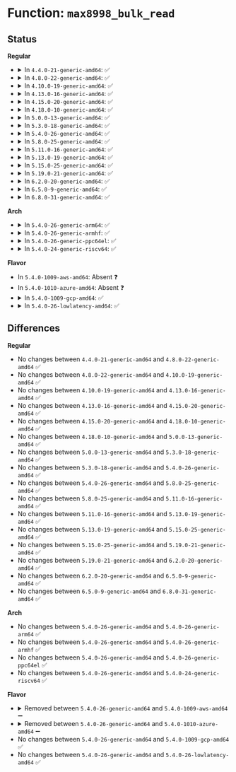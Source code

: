 # Function: <code>max8998_bulk_read</code>

## Status
<b>Regular</b>
<ul>
<li>
<details>
<summary>In <code>4.4.0-21-generic-amd64</code>: ✅</summary>

```c
int max8998_bulk_read(struct i2c_client * i2c, u8 reg, int count, u8 * buf)
```

```json
{
  "name": "max8998_bulk_read",
  "collision_type": "Unique Global",
  "inline_type": "No",
  "funcs": [
    {
      "addr": 18446744071584682992,
      "name": "max8998_bulk_read",
      "external": true,
      "loc": "drivers/mfd/max8998.c:75",
      "file": "drivers/mfd/max8998.c",
      "inline": "seen, unknown",
      "caller_inline": [],
      "caller_func": [
        "drivers/mfd/max8998-irq.c:max8998_irq_thread"
      ]
    }
  ],
  "symbols": [
    {
      "addr": 18446744071584682992,
      "name": "max8998_bulk_read",
      "section": ".text",
      "bind": "STB_GLOBAL",
      "size": 97
    }
  ]
}
```
</details>
</li>
<li>
<details>
<summary>In <code>4.8.0-22-generic-amd64</code>: ✅</summary>

```c
int max8998_bulk_read(struct i2c_client * i2c, u8 reg, int count, u8 * buf)
```

```json
{
  "name": "max8998_bulk_read",
  "collision_type": "Unique Global",
  "inline_type": "No",
  "funcs": [
    {
      "addr": 18446744071585030624,
      "name": "max8998_bulk_read",
      "external": true,
      "loc": "drivers/mfd/max8998.c:73",
      "file": "drivers/mfd/max8998.c",
      "inline": "seen, unknown",
      "caller_inline": [],
      "caller_func": [
        "drivers/mfd/max8998-irq.c:max8998_irq_thread"
      ]
    }
  ],
  "symbols": [
    {
      "addr": 18446744071585030624,
      "name": "max8998_bulk_read",
      "section": ".text",
      "bind": "STB_GLOBAL",
      "size": 97
    }
  ]
}
```
</details>
</li>
<li>
<details>
<summary>In <code>4.10.0-19-generic-amd64</code>: ✅</summary>

```c
int max8998_bulk_read(struct i2c_client * i2c, u8 reg, int count, u8 * buf)
```

```json
{
  "name": "max8998_bulk_read",
  "collision_type": "Unique Global",
  "inline_type": "No",
  "funcs": [
    {
      "addr": 18446744071585214608,
      "name": "max8998_bulk_read",
      "external": true,
      "loc": "drivers/mfd/max8998.c:73",
      "file": "drivers/mfd/max8998.c",
      "inline": "seen, unknown",
      "caller_inline": [],
      "caller_func": [
        "drivers/mfd/max8998-irq.c:max8998_irq_thread"
      ]
    }
  ],
  "symbols": [
    {
      "addr": 18446744071585214608,
      "name": "max8998_bulk_read",
      "section": ".text",
      "bind": "STB_GLOBAL",
      "size": 97
    }
  ]
}
```
</details>
</li>
<li>
<details>
<summary>In <code>4.13.0-16-generic-amd64</code>: ✅</summary>

```c
int max8998_bulk_read(struct i2c_client * i2c, u8 reg, int count, u8 * buf)
```

```json
{
  "name": "max8998_bulk_read",
  "collision_type": "Unique Global",
  "inline_type": "No",
  "funcs": [
    {
      "addr": 18446744071585296640,
      "name": "max8998_bulk_read",
      "external": true,
      "loc": "drivers/mfd/max8998.c:73",
      "file": "drivers/mfd/max8998.c",
      "inline": "seen, unknown",
      "caller_inline": [],
      "caller_func": [
        "drivers/mfd/max8998-irq.c:max8998_irq_thread"
      ]
    }
  ],
  "symbols": [
    {
      "addr": 18446744071585296640,
      "name": "max8998_bulk_read",
      "section": ".text",
      "bind": "STB_GLOBAL",
      "size": 97
    }
  ]
}
```
</details>
</li>
<li>
<details>
<summary>In <code>4.15.0-20-generic-amd64</code>: ✅</summary>

```c
int max8998_bulk_read(struct i2c_client * i2c, u8 reg, int count, u8 * buf)
```

```json
{
  "name": "max8998_bulk_read",
  "collision_type": "Unique Global",
  "inline_type": "No",
  "funcs": [
    {
      "addr": 18446744071585724880,
      "name": "max8998_bulk_read",
      "external": true,
      "loc": "drivers/mfd/max8998.c:73",
      "file": "drivers/mfd/max8998.c",
      "inline": "seen, unknown",
      "caller_inline": [],
      "caller_func": [
        "drivers/mfd/max8998-irq.c:max8998_irq_thread"
      ]
    }
  ],
  "symbols": [
    {
      "addr": 18446744071585724880,
      "name": "max8998_bulk_read",
      "section": ".text",
      "bind": "STB_GLOBAL",
      "size": 97
    }
  ]
}
```
</details>
</li>
<li>
<details>
<summary>In <code>4.18.0-10-generic-amd64</code>: ✅</summary>

```c
int max8998_bulk_read(struct i2c_client * i2c, u8 reg, int count, u8 * buf)
```

```json
{
  "name": "max8998_bulk_read",
  "collision_type": "Unique Global",
  "inline_type": "No",
  "funcs": [
    {
      "addr": 18446744071585970912,
      "name": "max8998_bulk_read",
      "external": true,
      "loc": "drivers/mfd/max8998.c:73",
      "file": "drivers/mfd/max8998.c",
      "inline": "seen, unknown",
      "caller_inline": [],
      "caller_func": [
        "drivers/mfd/max8998-irq.c:max8998_irq_thread"
      ]
    }
  ],
  "symbols": [
    {
      "addr": 18446744071585970912,
      "name": "max8998_bulk_read",
      "section": ".text",
      "bind": "STB_GLOBAL",
      "size": 97
    }
  ]
}
```
</details>
</li>
<li>
<details>
<summary>In <code>5.0.0-13-generic-amd64</code>: ✅</summary>

```c
int max8998_bulk_read(struct i2c_client * i2c, u8 reg, int count, u8 * buf)
```

```json
{
  "name": "max8998_bulk_read",
  "collision_type": "Unique Global",
  "inline_type": "No",
  "funcs": [
    {
      "addr": 18446744071586107536,
      "name": "max8998_bulk_read",
      "external": true,
      "loc": "drivers/mfd/max8998.c:59",
      "file": "drivers/mfd/max8998.c",
      "inline": "seen, unknown",
      "caller_inline": [],
      "caller_func": [
        "drivers/mfd/max8998-irq.c:max8998_irq_thread"
      ]
    }
  ],
  "symbols": [
    {
      "addr": 18446744071586107536,
      "name": "max8998_bulk_read",
      "section": ".text",
      "bind": "STB_GLOBAL",
      "size": 97
    }
  ]
}
```
</details>
</li>
<li>
<details>
<summary>In <code>5.3.0-18-generic-amd64</code>: ✅</summary>

```c
int max8998_bulk_read(struct i2c_client * i2c, u8 reg, int count, u8 * buf)
```

```json
{
  "name": "max8998_bulk_read",
  "collision_type": "Unique Global",
  "inline_type": "No",
  "funcs": [
    {
      "addr": 18446744071586342928,
      "name": "max8998_bulk_read",
      "external": true,
      "loc": "drivers/mfd/max8998.c:59",
      "file": "drivers/mfd/max8998.c",
      "inline": "seen, unknown",
      "caller_inline": [],
      "caller_func": [
        "drivers/mfd/max8998-irq.c:max8998_irq_thread"
      ]
    }
  ],
  "symbols": [
    {
      "addr": 18446744071586342928,
      "name": "max8998_bulk_read",
      "section": ".text",
      "bind": "STB_GLOBAL",
      "size": 97
    }
  ]
}
```
</details>
</li>
<li>
<details>
<summary>In <code>5.4.0-26-generic-amd64</code>: ✅</summary>

```c
int max8998_bulk_read(struct i2c_client * i2c, u8 reg, int count, u8 * buf)
```

```json
{
  "name": "max8998_bulk_read",
  "collision_type": "Unique Global",
  "inline_type": "No",
  "funcs": [
    {
      "addr": 18446744071586491088,
      "name": "max8998_bulk_read",
      "external": true,
      "loc": "drivers/mfd/max8998.c:59",
      "file": "drivers/mfd/max8998.c",
      "inline": "seen, unknown",
      "caller_inline": [],
      "caller_func": [
        "drivers/mfd/max8998-irq.c:max8998_irq_thread"
      ]
    }
  ],
  "symbols": [
    {
      "addr": 18446744071586491088,
      "name": "max8998_bulk_read",
      "section": ".text",
      "bind": "STB_GLOBAL",
      "size": 97
    }
  ]
}
```
</details>
</li>
<li>
<details>
<summary>In <code>5.8.0-25-generic-amd64</code>: ✅</summary>

```c
int max8998_bulk_read(struct i2c_client * i2c, u8 reg, int count, u8 * buf)
```

```json
{
  "name": "max8998_bulk_read",
  "collision_type": "Unique Global",
  "inline_type": "No",
  "funcs": [
    {
      "addr": 18446744071587269248,
      "name": "max8998_bulk_read",
      "external": true,
      "loc": "drivers/mfd/max8998.c:59",
      "file": "drivers/mfd/max8998.c",
      "inline": "seen, unknown",
      "caller_inline": [],
      "caller_func": [
        "drivers/mfd/max8998-irq.c:max8998_irq_thread"
      ]
    }
  ],
  "symbols": [
    {
      "addr": 18446744071587269248,
      "name": "max8998_bulk_read",
      "section": ".text",
      "bind": "STB_GLOBAL",
      "size": 97
    }
  ]
}
```
</details>
</li>
<li>
<details>
<summary>In <code>5.11.0-16-generic-amd64</code>: ✅</summary>

```c
int max8998_bulk_read(struct i2c_client * i2c, u8 reg, int count, u8 * buf)
```

```json
{
  "name": "max8998_bulk_read",
  "collision_type": "Unique Global",
  "inline_type": "No",
  "funcs": [
    {
      "addr": 18446744071587334480,
      "name": "max8998_bulk_read",
      "external": true,
      "loc": "drivers/mfd/max8998.c:59",
      "file": "drivers/mfd/max8998.c",
      "inline": "seen, unknown",
      "caller_inline": [],
      "caller_func": [
        "drivers/mfd/max8998-irq.c:max8998_irq_thread"
      ]
    }
  ],
  "symbols": [
    {
      "addr": 18446744071587334480,
      "name": "max8998_bulk_read",
      "section": ".text",
      "bind": "STB_GLOBAL",
      "size": 97
    }
  ]
}
```
</details>
</li>
<li>
<details>
<summary>In <code>5.13.0-19-generic-amd64</code>: ✅</summary>

```c
int max8998_bulk_read(struct i2c_client * i2c, u8 reg, int count, u8 * buf)
```

```json
{
  "name": "max8998_bulk_read",
  "collision_type": "Unique Global",
  "inline_type": "No",
  "funcs": [
    {
      "addr": 18446744071587220880,
      "name": "max8998_bulk_read",
      "external": true,
      "loc": "drivers/mfd/max8998.c:59",
      "file": "drivers/mfd/max8998.c",
      "inline": "seen, unknown",
      "caller_inline": [],
      "caller_func": [
        "drivers/mfd/max8998-irq.c:max8998_irq_thread"
      ]
    }
  ],
  "symbols": [
    {
      "addr": 18446744071587220880,
      "name": "max8998_bulk_read",
      "section": ".text",
      "bind": "STB_GLOBAL",
      "size": 94
    }
  ]
}
```
</details>
</li>
<li>
<details>
<summary>In <code>5.15.0-25-generic-amd64</code>: ✅</summary>

```c
int max8998_bulk_read(struct i2c_client * i2c, u8 reg, int count, u8 * buf)
```

```json
{
  "name": "max8998_bulk_read",
  "collision_type": "Unique Global",
  "inline_type": "No",
  "funcs": [
    {
      "addr": 18446744071587784816,
      "name": "max8998_bulk_read",
      "external": true,
      "loc": "drivers/mfd/max8998.c:60",
      "file": "drivers/mfd/max8998.c",
      "inline": "seen, unknown",
      "caller_inline": [],
      "caller_func": [
        "drivers/mfd/max8998-irq.c:max8998_irq_thread"
      ]
    }
  ],
  "symbols": [
    {
      "addr": 18446744071587784816,
      "name": "max8998_bulk_read",
      "section": ".text",
      "bind": "STB_GLOBAL",
      "size": 94
    }
  ]
}
```
</details>
</li>
<li>
<details>
<summary>In <code>5.19.0-21-generic-amd64</code>: ✅</summary>

```c
int max8998_bulk_read(struct i2c_client * i2c, u8 reg, int count, u8 * buf)
```

```json
{
  "name": "max8998_bulk_read",
  "collision_type": "Unique Global",
  "inline_type": "No",
  "funcs": [
    {
      "addr": 18446744071589132048,
      "name": "max8998_bulk_read",
      "external": true,
      "loc": "drivers/mfd/max8998.c:60",
      "file": "drivers/mfd/max8998.c",
      "inline": "seen, unknown",
      "caller_inline": [],
      "caller_func": [
        "drivers/mfd/max8998-irq.c:max8998_irq_thread"
      ]
    }
  ],
  "symbols": [
    {
      "addr": 18446744071589132048,
      "name": "max8998_bulk_read",
      "section": ".text",
      "bind": "STB_GLOBAL",
      "size": 106
    }
  ]
}
```
</details>
</li>
<li>
<details>
<summary>In <code>6.2.0-20-generic-amd64</code>: ✅</summary>

```c
int max8998_bulk_read(struct i2c_client * i2c, u8 reg, int count, u8 * buf)
```

```json
{
  "name": "max8998_bulk_read",
  "collision_type": "Unique Global",
  "inline_type": "No",
  "funcs": [
    {
      "addr": 18446744071590675952,
      "name": "max8998_bulk_read",
      "external": true,
      "loc": "drivers/mfd/max8998.c:60",
      "file": "drivers/mfd/max8998.c",
      "inline": "seen, unknown",
      "caller_inline": [],
      "caller_func": [
        "drivers/mfd/max8998-irq.c:max8998_irq_thread"
      ]
    }
  ],
  "symbols": [
    {
      "addr": 18446744071590675952,
      "name": "max8998_bulk_read",
      "section": ".text",
      "bind": "STB_GLOBAL",
      "size": 106
    }
  ]
}
```
</details>
</li>
<li>
<details>
<summary>In <code>6.5.0-9-generic-amd64</code>: ✅</summary>

```c
int max8998_bulk_read(struct i2c_client * i2c, u8 reg, int count, u8 * buf)
```

```json
{
  "name": "max8998_bulk_read",
  "collision_type": "Unique Global",
  "inline_type": "No",
  "funcs": [
    {
      "addr": 18446744071591017040,
      "name": "max8998_bulk_read",
      "external": true,
      "loc": "drivers/mfd/max8998.c:60",
      "file": "drivers/mfd/max8998.c",
      "inline": "seen, unknown",
      "caller_inline": [],
      "caller_func": [
        "drivers/mfd/max8998-irq.c:max8998_irq_thread"
      ]
    }
  ],
  "symbols": [
    {
      "addr": 18446744071591017040,
      "name": "max8998_bulk_read",
      "section": ".text",
      "bind": "STB_GLOBAL",
      "size": 106
    }
  ]
}
```
</details>
</li>
<li>
<details>
<summary>In <code>6.8.0-31-generic-amd64</code>: ✅</summary>

```c
int max8998_bulk_read(struct i2c_client * i2c, u8 reg, int count, u8 * buf)
```

```json
{
  "name": "max8998_bulk_read",
  "collision_type": "Unique Global",
  "inline_type": "No",
  "funcs": [
    {
      "addr": 18446744071591361040,
      "name": "max8998_bulk_read",
      "external": true,
      "loc": "drivers/mfd/max8998.c:59",
      "file": "drivers/mfd/max8998.c",
      "inline": "seen, unknown",
      "caller_inline": [],
      "caller_func": [
        "drivers/mfd/max8998-irq.c:max8998_irq_thread"
      ]
    }
  ],
  "symbols": [
    {
      "addr": 18446744071591361040,
      "name": "max8998_bulk_read",
      "section": ".text",
      "bind": "STB_GLOBAL",
      "size": 106
    }
  ]
}
```
</details>
</li>
</ul>
<b>Arch</b>
<ul>
<li>
<details>
<summary>In <code>5.4.0-26-generic-arm64</code>: ✅</summary>

```c
int max8998_bulk_read(struct i2c_client * i2c, u8 reg, int count, u8 * buf)
```

```json
{
  "name": "max8998_bulk_read",
  "collision_type": "Unique Global",
  "inline_type": "No",
  "funcs": [
    {
      "addr": 18446603336499365968,
      "name": "max8998_bulk_read",
      "external": true,
      "loc": "drivers/mfd/max8998.c:59",
      "file": "drivers/mfd/max8998.c",
      "inline": "seen, unknown",
      "caller_inline": [],
      "caller_func": [
        "drivers/mfd/max8998-irq.c:max8998_irq_thread"
      ]
    }
  ],
  "symbols": [
    {
      "addr": 18446603336499365968,
      "name": "max8998_bulk_read",
      "section": ".text",
      "bind": "STB_GLOBAL",
      "size": 120
    }
  ]
}
```
</details>
</li>
<li>
<details>
<summary>In <code>5.4.0-26-generic-armhf</code>: ✅</summary>

```c
int max8998_bulk_read(struct i2c_client * i2c, u8 reg, int count, u8 * buf)
```

```json
{
  "name": "max8998_bulk_read",
  "collision_type": "Unique Global",
  "inline_type": "No",
  "funcs": [
    {
      "addr": 3231914356,
      "name": "max8998_bulk_read",
      "external": true,
      "loc": "drivers/mfd/max8998.c:59",
      "file": "drivers/mfd/max8998.c",
      "inline": "seen, unknown",
      "caller_inline": [],
      "caller_func": [
        "drivers/mfd/max8998-irq.c:max8998_irq_thread"
      ]
    }
  ],
  "symbols": [
    {
      "addr": 3231914356,
      "name": "max8998_bulk_read",
      "section": ".text",
      "bind": "STB_GLOBAL",
      "size": 92
    }
  ]
}
```
</details>
</li>
<li>
<details>
<summary>In <code>5.4.0-26-generic-ppc64el</code>: ✅</summary>

```c
int max8998_bulk_read(struct i2c_client * i2c, u8 reg, int count, u8 * buf)
```

```json
{
  "name": "max8998_bulk_read",
  "collision_type": "Unique Global",
  "inline_type": "No",
  "funcs": [
    {
      "addr": 13835058055292598944,
      "name": "max8998_bulk_read",
      "external": true,
      "loc": "drivers/mfd/max8998.c:59",
      "file": "drivers/mfd/max8998.c",
      "inline": "seen, unknown",
      "caller_inline": [],
      "caller_func": [
        "drivers/mfd/max8998-irq.c:max8998_irq_thread"
      ]
    }
  ],
  "symbols": [
    {
      "addr": 13835058055292598944,
      "name": "max8998_bulk_read",
      "section": ".text",
      "bind": "STB_GLOBAL",
      "size": 160
    }
  ]
}
```
</details>
</li>
<li>
<details>
<summary>In <code>5.4.0-24-generic-riscv64</code>: ✅</summary>

```c
int max8998_bulk_read(struct i2c_client * i2c, u8 reg, int count, u8 * buf)
```

```json
{
  "name": "max8998_bulk_read",
  "collision_type": "Unique Global",
  "inline_type": "No",
  "funcs": [
    {
      "addr": 18446743936276604876,
      "name": "max8998_bulk_read",
      "external": true,
      "loc": "drivers/mfd/max8998.c:59",
      "file": "drivers/mfd/max8998.c",
      "inline": "seen, unknown",
      "caller_inline": [],
      "caller_func": [
        "drivers/mfd/max8998-irq.c:max8998_irq_thread"
      ]
    }
  ],
  "symbols": [
    {
      "addr": 18446743936276604876,
      "name": "max8998_bulk_read",
      "section": ".text",
      "bind": "STB_GLOBAL",
      "size": 114
    }
  ]
}
```
</details>
</li>
</ul>
<b>Flavor</b>
<ul>
<li>
In <code>5.4.0-1009-aws-amd64</code>: Absent ❓
</li>
<li>
In <code>5.4.0-1010-azure-amd64</code>: Absent ❓
</li>
<li>
<details>
<summary>In <code>5.4.0-1009-gcp-amd64</code>: ✅</summary>

```c
int max8998_bulk_read(struct i2c_client * i2c, u8 reg, int count, u8 * buf)
```

```json
{
  "name": "max8998_bulk_read",
  "collision_type": "Unique Global",
  "inline_type": "No",
  "funcs": [
    {
      "addr": 18446744071586439056,
      "name": "max8998_bulk_read",
      "external": true,
      "loc": "drivers/mfd/max8998.c:59",
      "file": "drivers/mfd/max8998.c",
      "inline": "seen, unknown",
      "caller_inline": [],
      "caller_func": [
        "drivers/mfd/max8998-irq.c:max8998_irq_thread"
      ]
    }
  ],
  "symbols": [
    {
      "addr": 18446744071586439056,
      "name": "max8998_bulk_read",
      "section": ".text",
      "bind": "STB_GLOBAL",
      "size": 97
    }
  ]
}
```
</details>
</li>
<li>
<details>
<summary>In <code>5.4.0-26-lowlatency-amd64</code>: ✅</summary>

```c
int max8998_bulk_read(struct i2c_client * i2c, u8 reg, int count, u8 * buf)
```

```json
{
  "name": "max8998_bulk_read",
  "collision_type": "Unique Global",
  "inline_type": "No",
  "funcs": [
    {
      "addr": 18446744071586550736,
      "name": "max8998_bulk_read",
      "external": true,
      "loc": "drivers/mfd/max8998.c:59",
      "file": "drivers/mfd/max8998.c",
      "inline": "seen, unknown",
      "caller_inline": [],
      "caller_func": [
        "drivers/mfd/max8998-irq.c:max8998_irq_thread"
      ]
    }
  ],
  "symbols": [
    {
      "addr": 18446744071586550736,
      "name": "max8998_bulk_read",
      "section": ".text",
      "bind": "STB_GLOBAL",
      "size": 97
    }
  ]
}
```
</details>
</li>
</ul>

## Differences
<b>Regular</b>
<ul>
<li>
No changes between <code>4.4.0-21-generic-amd64</code> and <code>4.8.0-22-generic-amd64</code> ✅
</li>
<li>
No changes between <code>4.8.0-22-generic-amd64</code> and <code>4.10.0-19-generic-amd64</code> ✅
</li>
<li>
No changes between <code>4.10.0-19-generic-amd64</code> and <code>4.13.0-16-generic-amd64</code> ✅
</li>
<li>
No changes between <code>4.13.0-16-generic-amd64</code> and <code>4.15.0-20-generic-amd64</code> ✅
</li>
<li>
No changes between <code>4.15.0-20-generic-amd64</code> and <code>4.18.0-10-generic-amd64</code> ✅
</li>
<li>
No changes between <code>4.18.0-10-generic-amd64</code> and <code>5.0.0-13-generic-amd64</code> ✅
</li>
<li>
No changes between <code>5.0.0-13-generic-amd64</code> and <code>5.3.0-18-generic-amd64</code> ✅
</li>
<li>
No changes between <code>5.3.0-18-generic-amd64</code> and <code>5.4.0-26-generic-amd64</code> ✅
</li>
<li>
No changes between <code>5.4.0-26-generic-amd64</code> and <code>5.8.0-25-generic-amd64</code> ✅
</li>
<li>
No changes between <code>5.8.0-25-generic-amd64</code> and <code>5.11.0-16-generic-amd64</code> ✅
</li>
<li>
No changes between <code>5.11.0-16-generic-amd64</code> and <code>5.13.0-19-generic-amd64</code> ✅
</li>
<li>
No changes between <code>5.13.0-19-generic-amd64</code> and <code>5.15.0-25-generic-amd64</code> ✅
</li>
<li>
No changes between <code>5.15.0-25-generic-amd64</code> and <code>5.19.0-21-generic-amd64</code> ✅
</li>
<li>
No changes between <code>5.19.0-21-generic-amd64</code> and <code>6.2.0-20-generic-amd64</code> ✅
</li>
<li>
No changes between <code>6.2.0-20-generic-amd64</code> and <code>6.5.0-9-generic-amd64</code> ✅
</li>
<li>
No changes between <code>6.5.0-9-generic-amd64</code> and <code>6.8.0-31-generic-amd64</code> ✅
</li>
</ul>
<b>Arch</b>
<ul>
<li>
No changes between <code>5.4.0-26-generic-amd64</code> and <code>5.4.0-26-generic-arm64</code> ✅
</li>
<li>
No changes between <code>5.4.0-26-generic-amd64</code> and <code>5.4.0-26-generic-armhf</code> ✅
</li>
<li>
No changes between <code>5.4.0-26-generic-amd64</code> and <code>5.4.0-26-generic-ppc64el</code> ✅
</li>
<li>
No changes between <code>5.4.0-26-generic-amd64</code> and <code>5.4.0-24-generic-riscv64</code> ✅
</li>
</ul>
<b>Flavor</b>
<ul>
<li>
<details>
<summary>Removed between <code>5.4.0-26-generic-amd64</code> and <code>5.4.0-1009-aws-amd64</code> ➖</summary>

```c
int max8998_bulk_read(struct i2c_client * i2c, u8 reg, int count, u8 * buf)
```
</details>
</li>
<li>
<details>
<summary>Removed between <code>5.4.0-26-generic-amd64</code> and <code>5.4.0-1010-azure-amd64</code> ➖</summary>

```c
int max8998_bulk_read(struct i2c_client * i2c, u8 reg, int count, u8 * buf)
```
</details>
</li>
<li>
No changes between <code>5.4.0-26-generic-amd64</code> and <code>5.4.0-1009-gcp-amd64</code> ✅
</li>
<li>
No changes between <code>5.4.0-26-generic-amd64</code> and <code>5.4.0-26-lowlatency-amd64</code> ✅
</li>
</ul>
